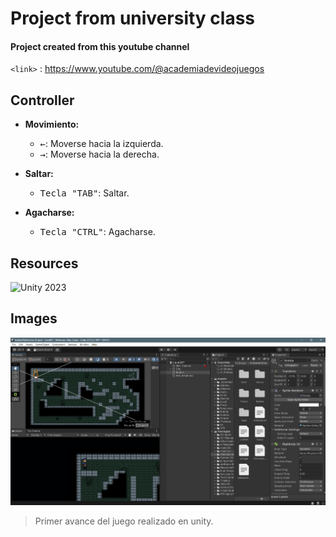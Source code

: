 # Project from university class 

#### Project created from this youtube channel

`<link>` : <https://www.youtube.com/@academiadevideojuegos>


## Controller

- **Movimiento:**
  - <kbd>←</kbd>: Moverse hacia la izquierda.
  - <kbd>→</kbd>: Moverse hacia la derecha.

- **Saltar:**
  - <kbd>Tecla "TAB"</kbd>: Saltar.

- **Agacharse:**
  - <kbd>Tecla "CTRL"</kbd>: Agacharse.


## Resources

![Unity 2023](https://img.shields.io/badge/Unity-2023.2.19f1-green)


## Images

![](https://github.com/jmorales01/RobbiePlatformer_Project/blob/master/images/dev-player.png)

> Primer avance del juego realizado en unity.
